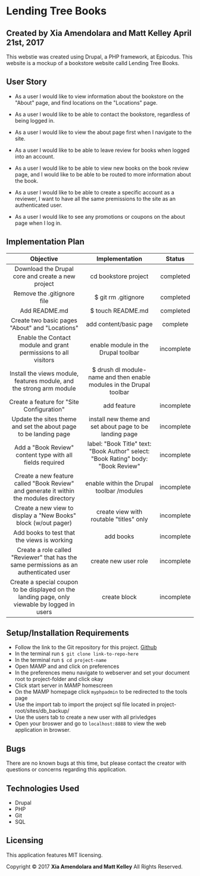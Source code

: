 # Lending Tree Books

## Created by Xia Amendolara and Matt Kelley April 21st, 2017

  This webstie was created using Drupal, a PHP framework, at Epicodus. This website is a mockup of a bookstore website calld Lending Tree Books.

## User Story

* As a user I would like to view information about the bookstore on the "About" page, and find locations on the "Locations" page.

* As a user I would like to be able to contact the bookstore, regardless of being logged in.

* As a user I would like to view the about page first when I navigate to the site.

* As a user I would like to be able to leave review for books when logged into an account.

* As a user I would like to be able to view new books on the book review page, and I would like to be able to be routed to more information about the book.

* As a user I would like to be able to create a specific account as a reviewer, I want to have all the same premissions to the site as an authenticated user.

* As a user I would like to see any promotions or coupons on the about page when I log in.


## Implementation Plan

| Objective | Implementation | Status |
|:-------------:|:-------------:|:-------------:|
| Download the Drupal core and create a new project | cd bookstore project | completed |
| Remove the .gitignore file | $ git rm .gitignore | completed |
| Add README.md | $ touch README.md | completed |
| Create two basic pages "About" and "Locations" | add content/basic page | complete |
| Enable the Contact module and grant permissions to all visitors | enable module in the Drupal toolbar | incomplete |
|Install the views module, features module, and the strong arm module | $ drush dl module-name and then enable modules in the Drupal toolbar |
| Create a feature for "Site Configuration" | add feature  | incomplete |
| Update the sites theme and set the about page to be landing page | install new theme and set about page to be landing page | incomplete |
| Add a "Book Review" content type with all fields required | label: "Book Title" text: "Book Author" select: "Book Rating" body: "Book Review" | incomplete |
| Create a new feature called "Book Review"  and generate it within the modules directory | enable within the Drupal toolbar /modules | incomplete |
| Create a new view to display  a "New Books" block (w/out pager) | create view with routable "titles" only | incomplete |
| Add books to test that the views is working | add books | incomplete |
| Create a role called "Reviewer" that has the same permissions as an authenticated user | create new user role | incomplete |
| Create a special coupon to be displayed on the landing page, only viewable by logged in users | create block | incomplete |



## Setup/Installation Requirements

  * Follow the link to the Git repository for this project. [Github](https://github.com/Xesme/cameron-coffee.git)
  * In the terminal run `$ git clone link-to-repo-here`
  * In the terminal run `$ cd project-name`
  * Open MAMP and and click on preferences
  * In the preferences menu navigate to webserver and set your document root to project-folder and click okay
  * Click start server in MAMP homescreen
  * On the MAMP homepage click `myphpadmin` to be redirected to the tools page
  * Use the import tab to import the project sql file located in project-root/sites/db_backup/
  * Use the users tab to create a new user with all privledges
  * Open your broswer and go to `localhost:8888` to view the web application in browser.

## Bugs
There are no known bugs at this time, but please contact the creator with questions or concerns regarding this application.

## Technologies Used
* Drupal
* PHP
* Git
* SQL

## Licensing
This application features MIT licensing.

Copyright &copy; 2017 **Xia Amendolara and Matt Kelley** All Rights Reserved.
